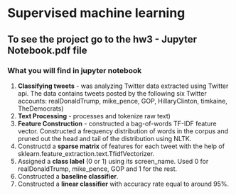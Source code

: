 # Supervised machine learning

<h2>To see the project go to the hw3 - Jupyter Notebook.pdf file </h2>

<h3>What you will find in jupyter notebook </h3>

1. <b>Classifying tweets</b> - was analyzing Twitter data extracted using Twitter api. The data contains tweets posted by the following six Twitter accounts: realDonaldTrump, mike_pence, GOP, HillaryClinton, timkaine, TheDemocrats)
2. <b>Text Processing</b> - processes and tokenize raw text)
3. <b>Feature Construction</b> - constructed a bag-of-words TF-IDF feature vector. Constructed a frequency distribution of words in the corpus and pruned out the head and tail of the distribution using NLTK.
4. Constructd a <b>sparse matrix</b> of features for each tweet with the help of sklearn.feature_extraction.text.TfidfVectorizer.
5. Assigned a <b>class label</b> (0 or 1) using its screen_name. Used 0 for realDonaldTrump, mike_pence, GOP and 1 for the rest.
6. Constructed a <b>baseline classifier</b>.
7. Constructed a <b>linear classifier</b> with accuracy rate equal to around 95%.
